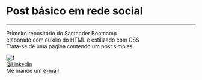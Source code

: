 # Post básico em rede social 
---
Primeiro repositório do Santander Bootcamp <br>
elaborado com auxílio do HTML e estilizado com CSS <br>
Trata-se de uma página contendo um post simples. <br>

![1](https://user-images.githubusercontent.com/103449496/177442790-ed3670c6-33a0-4682-87ac-5ac7be6f0d50.jpg) <br>
[@LinkedIn](https://www.linkedin.com/in/joao-eduardo-2000s/) <br>
Me mande um [e-mail](joaoeduaj@gmail.com)
